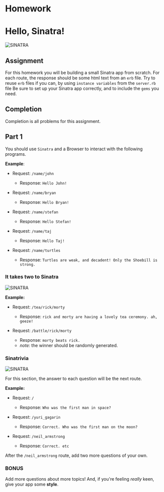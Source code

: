 
# Homework
# Hello, Sinatra!

![SINATRA](https://i.imgur.com/b4tlCNb.gif)


## Assignment
For this homework you will be building a small Sinatra app from scratch. For each route, the response should be some html text from an `erb` file. Try to reuse `erb` files if you can, by using `instance variables` from the `server.rb` file Be sure to set up your Sinatra app correctly, and to include the `gems` you need.

## Completion
Completion is all problems for this assignment.
## Part 1

You should use `Sinatra` and a Browser to interact with the following programs.

**Example**:

- Request: `/name/john`
  - Response: `Hello John!`

- Request: `/name/bryan`
  - Response: `Hello Bryan!`

- Request: `/name/stefan`
  - Response: `Hello Stefan!`

- Request: `/name/taj`
  - Response: `Hello Taj!`

- Request: `/name/turtles`
  - Response: `Turtles are weak, and decadent! Only the Shoebill is strong.`

### It takes two to Sinatra

![SINATRA](https://i.imgur.com/RHb2pZ2.gif)

**Example:**

- Request: `/tea/rick/morty`
  - Response: `rick and morty are having a lovely tea ceremony. ah, geeze!`

- Request: `/battle/rick/morty`
  - Response: `morty beats rick.`
  - *note:* the winner should be randomly generated.


### Sinatrivia

![SINATRA](https://i.imgur.com/GKpnU3i.gif)

For this section, the answer to each question will be the next route.

**Example:**

- Request: `/`
  - Response: `Who was the first man in space?`

- Request: `/yuri_gagarin`
  - Response: `Correct. Who was the first man on the moon?`

- Request: `/neil_armstrong`
  - Response: `Correct. etc`

After the `/neil_armstrong` route, add two more questions of your own.

### BONUS
Add more questions about more topics! And, if you're feeling _really_ keen, give your app some **style**. 
